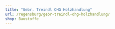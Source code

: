 ```yaml
---
title: "Gebr. Treindl OHG Holzhandlung"
url: /regensburg/gebr-treindl-ohg-holzhandlung/
shop: Baustoffe
---
```

